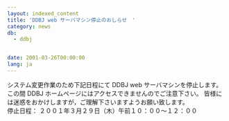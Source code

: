 ```yaml
---
layout: indexed_content
title: 'DDBJ web サーバマシン停止のおしらせ　'
category: news
db:
  - ddbj


date: 2001-03-26T00:00:00
lang: ja
---
```


システム変更作業のため下記日程にて DDBJ web サーバマシンを停止します。 この間 DDBJ ホームページにはアクセスできませんのでご注意下さい。 皆様には迷惑をおかけしますが，ご理解下さいますようお願い致します。<br>停止日程： ２００１年３月２９日（木）午前１０：００～１２：００
